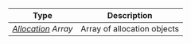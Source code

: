 |                   Type                    |         Description         |
| :---------------------------------------: | :-------------------------: |
| [*Allocation*](/docs/dev-resources/documentation/javascript-sdk-ref/types#allocation) *Array* | Array of allocation objects |

